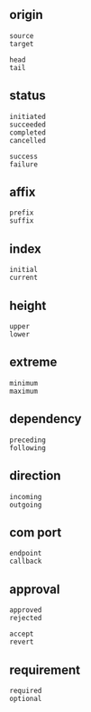 ## origin
```
source
target

head
tail
```

## status
```
initiated
succeeded
completed
cancelled

success
failure
```

## affix
```
prefix
suffix
```

## index
```
initial
current
```

## height
```
upper
lower
```

## extreme
```
minimum
maximum
```

## dependency
```
preceding
following
```

## direction
```
incoming
outgoing
```

## com port

```
endpoint
callback
```

## approval
```
approved
rejected

accept
revert
```

## requirement
```
required
optional
```
